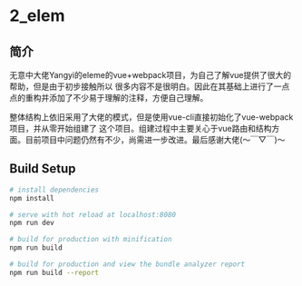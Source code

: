 # 2_elem

## 简介 

无意中大佬Yangyi的eleme的vue+webpack项目，为自己了解vue提供了很大的帮助，但是由于初步接触所以
很多内容不是很明白。因此在其基础上进行了一点点的重构并添加了不少易于理解的注释，方便自己理解。

整体结构上依旧采用了大佬的模式，但是使用vue-cli直接初始化了vue-webpack项目，并从零开始组建了 这个项目。组建过程中主要关心于vue路由和结构方面。目前项目中问题仍然有不少，尚需进一步改进。最后感谢大佬(～￣▽￣)～

## Build Setup

``` bash
# install dependencies
npm install

# serve with hot reload at localhost:8080
npm run dev

# build for production with minification
npm run build

# build for production and view the bundle analyzer report
npm run build --report
```

